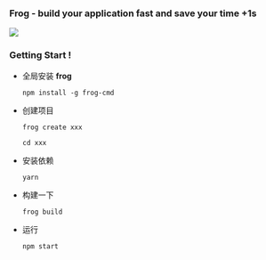 ### Frog - build your application fast and save your time +1s
![](http://bluestest.oss-cn-shanghai.aliyuncs.com/u=2760800048,436059731&fm=26&gp=0.jpg)

### Getting Start !

- 全局安装 **frog**

	```
	npm install -g frog-cmd
	```
	
- 创建项目

	```
	frog create xxx
	
	cd xxx
	
	```
- 安装依赖

   ```
   yarn
   ```
- 构建一下

	```
	frog build
	```
- 运行

	```
	npm start
	```